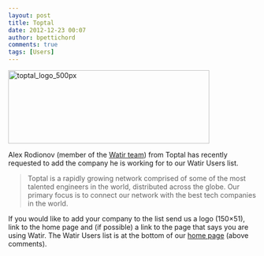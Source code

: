 ```yaml
---
layout: post
title: Toptal
date: 2012-12-23 00:07
author: bpettichord
comments: true
tags: [Users]
---
```

<a href="http://www.toptal.com/"><img alt="toptal_logo_500px" src="http://watir001.files.wordpress.com/2012/12/toptal_logo_500px.jpg" width="408" height="149" />
</a>

Alex Rodionov (member of the <a href="http://watir.com/team/">Watir team</a>) from Toptal has recently requested to add the company he is working for to our Watir Users list.
<!--more-->
<blockquote>Toptal is a rapidly growing network comprised of some of the most talented engineers in the world, distributed across the globe. Our primary focus is to connect our network with the best tech companies in the world.</blockquote>
If you would like to add your company to the list send us a logo (150×51), link to the home page and (if possible) a link to the page that says you are using Watir. The Watir Users list is at the bottom of our <a href="http://watir.com/">home page</a> (above comments).
